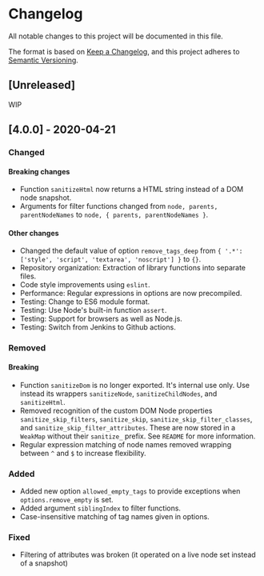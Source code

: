 # Changelog

All notable changes to this project will be documented in this file.

The format is based on [Keep a Changelog](https://keepachangelog.com/en/1.0.0/),
and this project adheres to [Semantic Versioning](https://semver.org/spec/v2.0.0.html).

## [Unreleased]

WIP

## [4.0.0] - 2020-04-21

### Changed

#### Breaking changes

- Function `sanitizeHtml` now returns a HTML string instead of a DOM node snapshot.
- Arguments for filter functions changed from `node, parents, parentNodeNames` to
  `node, { parents, parentNodeNames }`.

#### Other changes

- Changed the default value of option `remove_tags_deep` from `{ '.*': ['style', 'script',
  'textarea', 'noscript'] }` to `{}`.
- Repository organization: Extraction of library functions into separate files.
- Code style improvements using `eslint`.
- Performance: Regular expressions in options are now precompiled.
- Testing: Change to ES6 module format.
- Testing: Use Node's built-in function `assert`.
- Testing: Support for browsers as well as Node.js.
- Testing: Switch from Jenkins to Github actions.

### Removed

#### Breaking

- Function `sanitizeDom` is no longer exported. It's internal use only. Use instead its wrappers
  `sanitizeNode`, `sanitizeChildNodes`, and `sanitizeHtml`.
- Removed recognition of the custom DOM Node properties `sanitize_skip_filters`, `sanitize_skip`,
  `sanitize_skip_filter_classes`, and `sanitize_skip_filter_attributes`. These are now stored in a
  `WeakMap` without their `sanitize_` prefix. See `README` for more information.
- Regular expression matching of node names removed wrapping between `^` and `$` to increase flexibility.

### Added

- Added new option `allowed_empty_tags` to provide exceptions when `options.remove_empty` is set.
- Added argument `siblingIndex` to filter functions.
- Case-insensitive matching of tag names given in options.

### Fixed

- Filtering of attributes was broken (it operated on a live node set instead of a snapshot)
